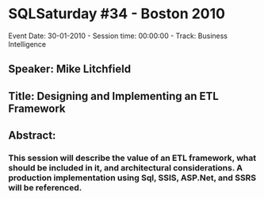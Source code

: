 # SQLSaturday #34 - Boston 2010
Event Date: 30-01-2010 - Session time: 00:00:00 - Track: Business Intelligence
## Speaker: Mike Litchfield
## Title: Designing and Implementing an ETL Framework
## Abstract:
### This session will describe the value of an ETL framework, what should be included in it, and architectural considerations. A production implementation using Sql, SSIS, ASP.Net, and SSRS will be referenced.
